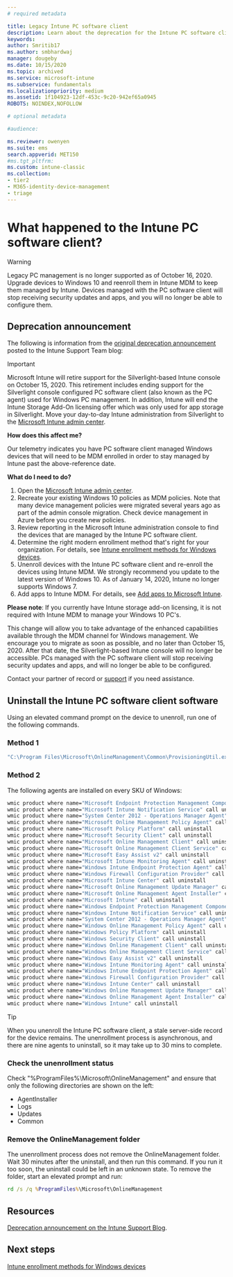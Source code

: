 ```yaml
---
# required metadata

title: Legacy Intune PC software client
description: Learn about the deprecation for the Intune PC software client.
keywords:
author: Smritib17
ms.author: smbhardwaj
manager: dougeby
ms.date: 10/15/2020
ms.topic: archived
ms.service: microsoft-intune
ms.subservice: fundamentals
ms.localizationpriority: medium
ms.assetid: 1f104923-12df-453c-9c20-942ef65a0945
ROBOTS: NOINDEX,NOFOLLOW

# optional metadata

#audience:

ms.reviewer: owenyen
ms.suite: ems
search.appverid: MET150
#ms.tgt_pltfrm:
ms.custom: intune-classic
ms.collection:
- tier2
- M365-identity-device-management
- triage
---
```


# What happened to the Intune PC software client?

> [!warning]
> Legacy PC management is no longer supported as of October 16, 2020. Upgrade devices to Windows 10 and reenroll them in Intune MDM to keep them managed by Intune. Devices managed with the PC software client will stop receiving security updates and apps, and you will no longer be able to configure them.

## Deprecation announcement

The following is information from the [original deprecation announcement](https://aka.ms/Intune_Silverlight_console) posted to the Intune Support Team blog:

> [!important]
> Microsoft Intune will retire support for the Silverlight-based Intune console on October 15, 2020. This retirement includes ending support for the Silverlight console configured PC software client (also known as the PC agent) used for Windows PC management. In addition, Intune will end the Intune Storage Add-On licensing offer which was only used for app storage in Silverlight. Move your day-to-day Intune administration from Silverlight to the [Microsoft Intune admin center](https://go.microsoft.com/fwlink/?linkid=2109431).
>
>**How does this affect me?**
>
>Our telemetry indicates you have PC software client managed Windows devices that will need to be MDM enrolled in order to stay managed by Intune past the above-reference date.
>
>**What do I need to do?**
>
> 1. Open the [Microsoft Intune admin center](https://go.microsoft.com/fwlink/?linkid=2109431).
> 2. Recreate your existing Windows 10 policies as MDM policies. Note that many device management policies were migrated several years ago as part of the admin console migration. Check device management in Azure before you create new policies.
> 3. Review reporting in the Microsoft Intune administration console to find the devices that are managed by the Intune PC software client.
> 4. Determine the right modern enrollment method that's right for your organization. For details, see [Intune enrollment methods for Windows devices](deployment-guide-enroll.md).
> 5. Unenroll devices with the Intune PC software client and re-enroll the devices using Intune MDM. We strongly recommend you update to the latest version of Windows 10. As of January 14, 2020, Intune no longer supports Windows 7.
> 6. Add apps to Intune MDM. For details, see [Add apps to Microsoft Intune](../apps/apps-add.md).
>
> **Please note**: If you currently have Intune storage add-on licensing, it is not required with Intune MDM to manage your Windows 10 PC's.
>
>This change will allow you to take advantage of the enhanced capabilities available through the MDM channel for Windows management. We encourage you to migrate as soon as possible, and no later than October 15, 2020. After that date, the Silverlight-based Intune console will no longer be accessible. PCs managed with the PC software client will stop receiving security updates and apps, and will no longer be able to be configured.
>
> Contact your partner of record or [support](../../get-support.md) if you need assistance.

## Uninstall the Intune PC software client software

Using an elevated command prompt on the device to unenroll, run one of the following commands.

### Method 1

```cmd
"C:\Program Files\Microsoft\OnlineManagement\Common\ProvisioningUtil.exe" /UninstallAgents /MicrosoftIntune
```

### Method 2
The following agents are installed on every SKU of Windows:

```cmd
wmic product where name="Microsoft Endpoint Protection Management Components" call uninstall
wmic product where name="Microsoft Intune Notification Service" call uninstall
wmic product where name="System Center 2012 - Operations Manager Agent" call uninstall
wmic product where name="Microsoft Online Management Policy Agent" call uninstall
wmic product where name="Microsoft Policy Platform" call uninstall
wmic product where name="Microsoft Security Client" call uninstall
wmic product where name="Microsoft Online Management Client" call uninstall
wmic product where name="Microsoft Online Management Client Service" call uninstall
wmic product where name="Microsoft Easy Assist v2" call uninstall
wmic product where name="Microsoft Intune Monitoring Agent" call uninstall
wmic product where name="Windows Intune Endpoint Protection Agent" call uninstall
wmic product where name="Windows Firewall Configuration Provider" call uninstall
wmic product where name="Microsoft Intune Center" call uninstall
wmic product where name="Microsoft Online Management Update Manager" call uninstall
wmic product where name="Microsoft Online Management Agent Installer" call uninstall
wmic product where name="Microsoft Intune" call uninstall
wmic product where name="Windows Endpoint Protection Management Components" call uninstall
wmic product where name="Windows Intune Notification Service" call uninstall
wmic product where name="System Center 2012 - Operations Manager Agent" call uninstall
wmic product where name="Windows Online Management Policy Agent" call uninstall
wmic product where name="Windows Policy Platform" call uninstall
wmic product where name="Windows Security Client" call uninstall
wmic product where name="Windows Online Management Client" call uninstall
wmic product where name="Windows Online Management Client Service" call uninstall
wmic product where name="Windows Easy Assist v2" call uninstall
wmic product where name="Windows Intune Monitoring Agent" call uninstall
wmic product where name="Windows Intune Endpoint Protection Agent" call uninstall
wmic product where name="Windows Firewall Configuration Provider" call uninstall
wmic product where name="Windows Intune Center" call uninstall
wmic product where name="Windows Online Management Update Manager" call uninstall
wmic product where name="Windows Online Management Agent Installer" call uninstall
wmic product where name="Windows Intune" call uninstall
```

> [!TIP]
> When you unenroll the Intune PC software client, a stale server-side record for the device remains. The unenrollment process is asynchronous, and there are nine agents to uninstall, so it may take up to 30 mins to complete.

### Check the unenrollment status

Check "%ProgramFiles%\Microsoft\OnlineManagement" and ensure that only the following directories are shown on the left:

- AgentInstaller
- Logs
- Updates
- Common

### Remove the OnlineManagement folder

The unenrollment process does not remove the OnlineManagement folder. Wait 30 minutes after the uninstall, and then run this command. If you run it too soon, the uninstall could be left in an unknown state. To remove the folder, start an elevated prompt and run:

```cmd
rd /s /q %ProgramFiles%\Microsoft\OnlineManagement
```

## Resources

[Deprecation announcement on the Intune Support Blog](https://techcommunity.microsoft.com/t5/intune-customer-success/take-action-microsoft-intune-ending-support-for-the-silverlight/ba-p/916249).

## Next steps

[Intune enrollment methods for Windows devices](deployment-guide-enroll.md)
